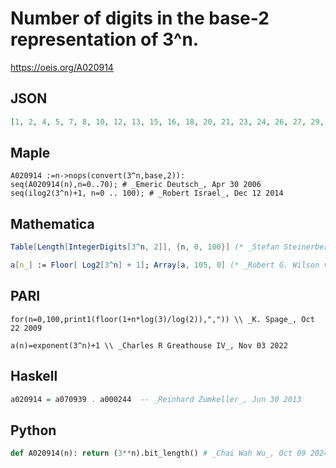 # Number of digits in the base\-2 representation of 3^n\.
https://oeis.org/A020914
## JSON
```JSON
[1, 2, 4, 5, 7, 8, 10, 12, 13, 15, 16, 18, 20, 21, 23, 24, 26, 27, 29, 31, 32, 34, 35, 37, 39, 40, 42, 43, 45, 46, 48, 50, 51, 53, 54, 56, 58, 59, 61, 62, 64, 65, 67, 69, 70, 72, 73, 75, 77, 78, 80, 81, 83, 85, 86, 88, 89, 91, 92, 94, 96, 97, 99, 100, 102, 104, 105, 107]
```
## Maple
```Maple
A020914 :=n->nops(convert(3^n,base,2)):
seq(A020914(n),n=0..70); # _Emeric Deutsch_, Apr 30 2006
seq(ilog2(3^n)+1, n=0 .. 100); # _Robert Israel_, Dec 12 2014
```
## Mathematica
```Mathematica
Table[Length[IntegerDigits[3^n, 2]], {n, 0, 100}] (* _Stefan Steinerberger_, Apr 19 2006 *)
```
```Mathematica
a[n_] := Floor[ Log2[3^n] + 1]; Array[a, 105, 0] (* _Robert G. Wilson v_, May 25 2014 *)
```
## PARI
```PARI
for(n=0,100,print1(floor(1+n*log(3)/log(2)),",")) \\ _K. Spage_, Oct 22 2009
```
```PARI
a(n)=exponent(3^n)+1 \\ _Charles R Greathouse IV_, Nov 03 2022
```
## Haskell
```Haskell
a020914 = a070939 . a000244  -- _Reinhard Zumkeller_, Jun 30 2013
```
## Python
```Python
def A020914(n): return (3**n).bit_length() # _Chai Wah Wu_, Oct 09 2024
```
